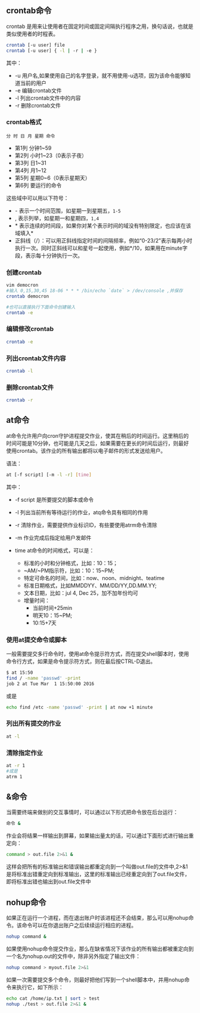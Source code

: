 ## crontab命令

crontab 是用来让使用者在固定时间或固定间隔执行程序之用，换句话说，也就是类似使用者的时程表。

```bash
crontab [-u user] file
crontab [-u user] { -l | -r | -e }
```

其中：

* -u 用户名,如果使用自己的名字登录，就不用使用-u选项，因为该命令能够知道当前的用户
* -e 编辑crontab文件
* -l 列出crontab文件中的内容
* -r 删除crontab文件

### crontab格式

`分 时 日 月 星期 命令`

* 第1列 分钟1~59
* 第2列 小时1~23（0表示子夜）
* 第3列 日1~31
* 第4列 月1~12
* 第5列 星期0~6（0表示星期天）
* 第6列 要运行的命令

这些域中可以用以下符号：

* \- 表示一个时间范围，如星期一到星期五，`1-5`
* , 表示列举，如星期一和星期四，`1,4`
* \* 表示连续的时间段，如果你对某个表示时间的域没有特别限定，也应该在该域填入*
* 正斜线（/）：可以用正斜线指定时间的间隔频率，例如“0-23/2”表示每两小时执行一次。同时正斜线可以和星号一起使用，例如*/10，如果用在minute字段，表示每十分钟执行一次。

### 创建crontab

```bash
vim democron
#输入 0,15,30,45 18-06 * * * /bin/echo `date` > /dev/console ,并保存
crontab democron

#也可以直接执行下面命令创建输入
crontab -e
```

### 编辑修改crontab

```bash
crontab -e
```

### 列出crontab文件内容

```bash
crontab -l
```

### 删除crontab文件

```bash
crontab -r
```

## at命令

at命令允许用户向cron守护进程提交作业，使其在稍后的时间运行。这里稍后的时间可能是10分钟，也可能是几天之后，如果需要在更长的时间后运行，则最好使用crontab。该作业的所有输出都将以电子邮件的形式发送给用户。

语法：

```bash
at [-f script] [-m -l -r] [time]
```

其中：

* -f script 是所要提交的脚本或命令
* -l 列出当前所有等待运行的作业，atq命令具有相同的作用
* -r 清除作业，需要提供作业标识ID，有些要使用atrm命令清除
* -m 作业完成后指定给用户发邮件
* time at命令的时间格式，可以是：

    * 标准的小时和分钟格式，比如：10：15；
    * ~AM/~PM指示符，比如：10：15~PM;
    * 特定可命名的时间，比如：now、noon、midnight、teatime
    * 标准日期格式，比如MMDDYY、MM/DD/YY,DD.MM.YY;
    * 文本日期，比如：jul 4, Dec 25，加不加年份均可
    * 增量时间：
        * 当前时间+25min
        * 明天10：15~PM;
        * 10:15+7天

### 使用at提交命令或脚本

一般需要提交多行命令时，使用at命令提示符方式，而在提交shell脚本时，使用命令行方式，如果是命令提示符方式，则在最后按CTRL-D退出。

```bash
$ at 15:50
find / -name 'passwd' -print
job 2 at Tue Mar  1 15:50:00 2016
```

或是

```bash
echo find /etc -name 'passwd' -print | at now +1 minute
```

### 列出所有提交的作业

```bash
at -l
```

### 清除指定作业

```bash
at -r 1
#或是
atrm 1
```

## &命令

当需要终端来做别的交互事情时，可以通过以下形式把命令放在后台运行：

```bash
命令 &
```

作业会将结果一样输出到屏幕，如果输出量太的话，可以通过下面形式进行输出重定向：

```bash
command > out.file 2>&1 &
```

这样会把所有的标准输出和错误输出都重定向到一个叫做out.file的文件中,2>&1 是将标准出错重定向到标准输出，这里的标准输出已经重定向到了out.file文件，即将标准出错也输出到out.file文件中

## nohup命令

如果正在运行一个进程，而在退出账户时该进程还不会结束，那么可以用nohup命令。该命令可以在你退出账户之后续续运行相应的进程。

```bash
nohup command &
```

如果使用nohup命令提交作业，那么在缺省情况下该作业的所有输出都被重定向到一个名为nohup.out的文件中，除非另外指定了输出文件：

```bash
nohup command > myout.file 2>&1
```

如果一次需要提交多个命令，则最好把他们写到一个shell脚本中，并用nohup命令来执行它，如下所示：

```bash
echo cat /home/ip.txt | sort > test
nohup ./test > out.file 2>&1 &
```


